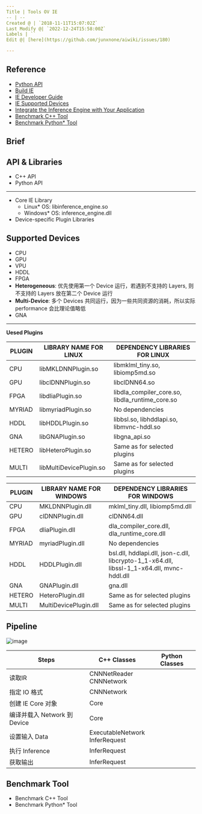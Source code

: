 ```yaml
---
Title | Tools OV IE
-- | --
Created @ | `2018-11-11T15:07:02Z`
Last Modify @| `2022-12-24T15:58:00Z`
Labels | ``
Edit @| [here](https://github.com/junxnone/aiwiki/issues/180)

---
```

## Reference

- [Python API](https://docs.openvinotoolkit.org/2019_R3/ie_python_api.html)
- [Build IE](https://github.com/opencv/dldt/tree/2019/inference-engine)
- [IE Developer Guide](https://docs.openvinotoolkit.org/latest/_docs_IE_DG_Deep_Learning_Inference_Engine_DevGuide.html)
- [IE Supported Devices](https://docs.openvinotoolkit.org/latest/_docs_IE_DG_supported_plugins_Supported_Devices.html)
- [Integrate the Inference Engine with Your Application](https://docs.openvinotoolkit.org/latest/_docs_IE_DG_Integrate_with_customer_application_new_API.html)
- [Benchmark C++ Tool](https://docs.openvinotoolkit.org/latest/_inference_engine_samples_benchmark_app_README.html)
- [Benchmark Python* Tool](https://docs.openvinotoolkit.org/latest/_inference_engine_tools_benchmark_tool_README.html)



##  Brief

## API & Libraries

- C++ API
- Python API

---
- Core IE Library  
  - Linux* OS: libinference_engine.so
  - Windows* OS: inference_engine.dll
- Device-specific Plugin Libraries

## Supported Devices
- CPU
- GPU
- VPU
- HDDL
- FPGA
- **Heterogeneous**: 优先使用第一个 Device 运行，若遇到不支持的 Layers, 则不支持的 Layers 放在第二个 Device 运行
- **Multi-Device**: 多个 Devices 共同运行，因为一些共同资源的消耗，所以实际 performance 会比理论值略低
- GNA


---
**Uesed Plugins**

PLUGIN | LIBRARY NAME FOR LINUX | DEPENDENCY LIBRARIES FOR LINUX
-- | -- | --
CPU | libMKLDNNPlugin.so | libmklml_tiny.so, libiomp5md.so
GPU | libclDNNPlugin.so | libclDNN64.so
FPGA | libdliaPlugin.so | libdla_compiler_core.so, libdla_runtime_core.so
MYRIAD | libmyriadPlugin.so | No dependencies
HDDL | libHDDLPlugin.so | libbsl.so, libhddlapi.so, libmvnc-hddl.so
GNA | libGNAPlugin.so | libgna_api.so
HETERO | libHeteroPlugin.so | Same as for selected plugins
MULTI | libMultiDevicePlugin.so | Same as for selected plugins


PLUGIN | LIBRARY NAME FOR WINDOWS | DEPENDENCY LIBRARIES FOR WINDOWS
-- | -- | --
CPU | MKLDNNPlugin.dll | mklml_tiny.dll, libiomp5md.dll
GPU | clDNNPlugin.dll | clDNN64.dll
FPGA | dliaPlugin.dll | dla_compiler_core.dll, dla_runtime_core.dll
MYRIAD | myriadPlugin.dll | No dependencies
HDDL | HDDLPlugin.dll | bsl.dll, hddlapi.dll, json-c.dll, libcrypto-1_1-x64.dll, libssl-1_1-x64.dll, mvnc-hddl.dll
GNA | GNAPlugin.dll | gna.dll
HETERO | HeteroPlugin.dll | Same as for selected plugins
MULTI | MultiDevicePlugin.dll | Same as for selected plugins

## Pipeline

![image](https://user-images.githubusercontent.com/2216970/71225630-1fea7a80-2314-11ea-9cd5-4f1f7af04579.png)


Steps | C++ Classes | Python Classes
-- | -- | --
读取IR | CNNNetReader<br>CNNNetwork | 
指定 IO 格式 | CNNNetwork | 
创建 IE Core 对象 | Core |
编译并载入 Network 到 Device | Core |
设置输入 Data | ExecutableNetwork<br>InferRequest |
执行 Inference | InferRequest |
获取输出 | InferRequest |



## Benchmark Tool
- Benchmark C++ Tool
- Benchmark Python* Tool
